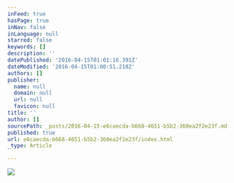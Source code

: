 ```yaml
---
inFeed: true
hasPage: true
inNav: false
inLanguage: null
starred: false
keywords: []
description: ''
datePublished: '2016-04-15T01:01:16.391Z'
dateModified: '2016-04-15T01:00:51.218Z'
authors: []
publisher:
  name: null
  domain: null
  url: null
  favicon: null
title: ''
author: []
sourcePath: _posts/2016-04-15-e6caecda-b668-4651-b5b2-360ea2f2e23f.md
published: true
url: e6caecda-b668-4651-b5b2-360ea2f2e23f/index.html
_type: Article

---
```

![](https://the-grid-user-content.s3-us-west-2.amazonaws.com/4f342264-7402-43a5-8c7b-363d0c44bc25.jpg)